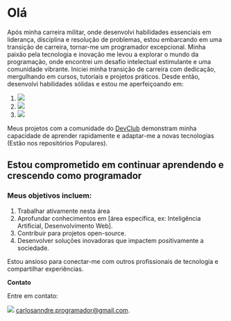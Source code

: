 <h1>Olá</h1>

<p> Após minha carreira militar, onde desenvolvi habilidades essenciais em liderança, disciplina e resolução de problemas, estou embarcando em uma transição de carreira, tornar-me um programador excepcional. Minha paixão pela tecnologia e inovação me levou a explorar o mundo da programação, onde encontrei um desafio intelectual estimulante e uma comunidade vibrante. Iniciei minha transição de carreira com dedicação, mergulhando em cursos, tutoriais e projetos práticos. Desde então, desenvolvi habilidades sólidas e estou me aperfeiçoando em:</p>
  <ol> 
    <li><img src="https://img.shields.io/badge/HTML-239120?style=for-the-badge&logo=html5&logoColor=white"img></li> 
    <li><img src="https://img.shields.io/badge/CSS-239120?&style=for-the-badge&logo=css3&logoColor=white" img></li> 
    <li><img src="https://img.shields.io/badge/JavaScript-F7DF1E?style=for-the-badge&logo=javascript&logoColor=black"img></li></ol>
  
Meus projetos com a comunidade do <a href="https://rodolfomori.com.br/devclub/" target="blank" >DevClub</a> demonstram minha capacidade de aprender rapidamente e adaptar-me a novas tecnologias (Estão nos repositórios Populares).

<h2>Estou comprometido em continuar aprendendo e crescendo como programador</h2>
<h3>Meus objetivos incluem:</h3>
<ol>
<li>Trabalhar ativamente nesta área</li>
<li>Aprofundar conhecimentos em [área específica, ex: Inteligência Artificial, Desenvolvimento Web].</li>
<li>Contribuir para projetos open-source.</li>
<li>Desenvolver soluções inovadoras que impactem positivamente a sociedade.</li>
</ol>

<p>Estou ansioso para conectar-me com outros profissionais de tecnologia e compartilhar experiências. 

<strong>Contato</strong>

  Entre em contato:
  
 <img src="https://img.shields.io/badge/Gmail-D14836?style=for-the-badge&logo=gmail&logoColor=white"> <a href="mailto:carlosanndre.programador@gmail.com">carlosanndre.programador@gmail.com<a/>.</p>

